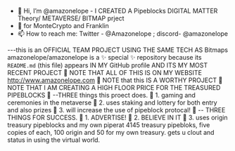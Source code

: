 - 👋 Hi, I’m @amazonelope - I CREATED A Pipeblocks DIGITAL MATTER Theory/ METAVERSE/ BITMAP prject
- 👀 for MonteCrypto and Franklin
- 📫 How to reach me: Twitter - @Amazonelope ; discord- @amazonelope

---this is an OFFICIAL TEAM PROJECT USING THE SAME TECH AS Bitmaps
amazonelope/amazonelope is a ✨ special ✨ repository because its `README.md` (this file) appears IN MY GitHub profile  AND ITS MY MOST RECENT PROJECT
 👀 NOTE THAT ALL OF THIS IS ON MY WEBSITE http://www.amazonelope.com
👀  NOTE that this IS A WORTHY PROJECT
👀  NOTE THAT I AM CREATING A HIGH FLOOR PRICE FOR THE TREASURED PIPEBLOCKS
 👀 --THREE things this proect does.
👀   1. gaming and ceremonies in the metaverse
👀    2. uses staking and lottery for both entry and also prizes
 👀    3. will increase the use of pipeblock protocal!
👀  -- THREE THINGS  FOR SUCCESS.
👀       1. ADVERTISE! 
 👀       2. BELIEVE IN IT
👀         3. uses origin treasury pipeblocks and my own piperat 4145 treasury pipebloks, five copies of each, 100 origin and 50 for my own treasury. gets u clout and status in using the virtual world.
